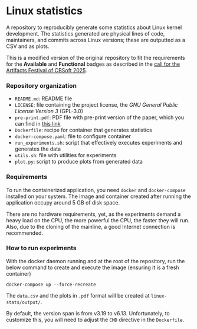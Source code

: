 # Linux statistics

A repository to reproducibly generate some statistics about Linux kernel
development. The statistics generated are physical lines of code, maintainers,
and commits across Linux versions; these are outputted as a CSV and as plots.

This is a modified version of the original repository to fit
the requirements for the **Available** and **Functional** badges as described in
the [call for the Artifacts Festival of CBSoft
2025](https://cbsoft.sbc.org.br/2025/artefatos/?lang=en).

### Repository organization

- `README.md`: README file
- `LICENSE`: file containing the project license, the *GNU General Public License Version 3* (GPL-3.0)
- `pre-print.pdf`: PDF file with pre-print version of the paper, which you can find in [this link](pre-print.pdf)
- `Dockerfile`: recipe for container that generates statistics 
- `docker-compose.yaml`: file to configure container
- `run_experiments.sh`: script that effectively executes experiments and generates the data
- `utils.sh`: file with utilities for experiments
- `plot.py`: script to produce plots from generated data

### Requirements

To run the containerized application, you need `docker` and `docker-compose`
installed on your system. The image and container created after running the
application occupy around 5 GB of disk space.

There are no hardware requirements, yet, as the experiments demand a heavy load
on the CPU, the more powerful the CPU, the faster they will run. Also, due to
the cloning of the mainline, a good Internet connection is recommended.

### How to run experiments

With the docker daemon running and at the root of the repository, run the below
command to create and execute the image (ensuring it is a fresh container)

```shell
docker-compose up --force-recreate
```

The `data.csv` and the plots in `.pdf` format will be created at
`linux-stats/output/`.

By default, the version span is from v3.19 to v6.13. Unfortunately, to customize
this, you will need to adjust the `CMD` directive in the `Dockerfile`.
